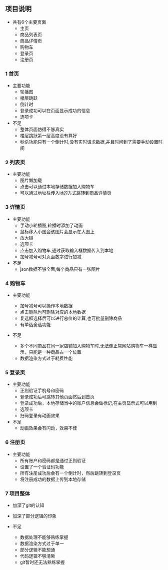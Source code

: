 ## 项目说明
+ 共有6个主要页面
    + 主页
    + 商品列表页
    + 商品详情页
    + 购物车
    + 登录页
    + 注册页

### 1 首页
+ 主要功能
    + 轮播图
    + 楼层跳跃
    + 倒计时
    + 登录成功可以在页面显示成功的信息
    + 选项卡
+ 不足
    + 整体页面仿得不够真实
    + 楼层跳跃第一层高度没有算好
    + 秒杀功能只有一个倒计时,没有实时请求数据,并且时间到了需要手动设置时间

### 2 列表页
+ 主要功能
    + 图片懒加载
    + 点击可以通过本地存储数据加入购物车
    + 可以通过地址栏传入id的方式跳转到商品详情页

### 3 详情页
+ 主要功能
    + 手动小轮播图,轮播时添加了动画
    + 鼠标移入小图会该图片会显示在大图上
    + 放大镜
    + 选项卡
    + 点击加入购物车,通过获取输入框数据传入到本地
    + 加号减号可对页面数字进行加减
+ 不足
    + json数据不够全面,每个商品只有一张图片

### 4 购物车
+ 主要功能
    + 加号减号可以操作本地数据
    + 点击删除也可删除对应的本地数据
    + 复选框选择后可以进行总价的计算,也可批量删除商品
    + 有单选全选功能

+ 不足
    + 多个不同商品在同一家店铺加入购物车时,无法像正常网站购物车一样显示，只能是一种商品占一个位置
    + 数据渲染方式过于耗费性能

### 5 登录页
+ 主要功能
    + 正则验证手机号和密码
    + 登录成功后可跳转其他页面然后到首页
    + 登录成功后，本地存储当中的账户信息会做标记,在主页显示式可以用到
    + 选项卡
    + 扫码登录有动画效果
+ 不足
    + 动画效果会有闪动，效果不佳

### 6 注册页
+ 主要功能
    + 所有账户和密码都是通过正则验证
    + 设置了一个验证码功能
    + 所有注册成功后会有一个倒计时，然后跳转到登录页
    + 将注册成功的数据上传到本地存储


### 7 项目整体
+ 加深了git的认知
+ 加深了部分逻辑的印象

+ 不足
    + 数据处理不能够熟练掌握
    + 数据渲染方式过于单一
    + 部分逻辑不能想通
    + 代码逻辑不够清晰
    + git暂时还无法熟练掌握